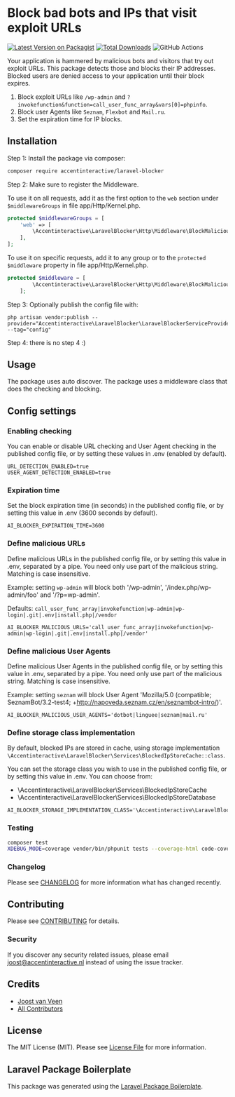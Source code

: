# Block bad bots and IPs that visit exploit URLs

[![Latest Version on Packagist](https://img.shields.io/packagist/v/accentinteractive/laravel-blocker.svg?style=flat-square)](https://packagist.org/packages/accentinteractive/laravel-blocker)
[![Total Downloads](https://img.shields.io/packagist/dt/accentinteractive/laravel-blocker.svg?style=flat-square)](https://packagist.org/packages/accentinteractive/laravel-blocker)
![GitHub Actions](https://github.com/accentinteractive/laravel-blocker/actions/workflows/main.yml/badge.svg)

Your application is hammered by malicious bots and visitors that try out exploit URLs. This package detects those and blocks their IP addresses. Blocked users are denied access to your application until their block expires.

1. Block exploit URLs like `/wp-admin` and `?invokefunction&function=call_user_func_array&vars[0]=phpinfo`.
2. Block user Agents like `Seznam`, `Flexbot` and `Mail.ru`.
3. Set the expiration time for IP blocks.

## Installation

Step 1: Install the package via composer:

```bash
composer require accentinteractive/laravel-blocker
```

Step 2: Make sure to register the Middleware. 

To use it on all requests, add it as the first option to the `web` section under `$middlewareGroups` in file app/Http/Kernel.php.

```php
protected $middlewareGroups = [
    'web' => [
        \Accentinteractive\LaravelBlocker\Http\Middleware\BlockMaliciousUsers::class,
    ],
];
```

To use it on specific requests, add it to any group or to the `protected $middleware` property in file app/Http/Kernel.php.

```php
protected $middleware = [
        \Accentinteractive\LaravelBlocker\Http\Middleware\BlockMaliciousUsers::class,
    ];
```

Step 3: Optionally publish the config file with:

```
php artisan vendor:publish --provider="Accentinteractive\LaravelBlocker\LaravelBlockerServiceProvider" --tag="config"
```

Step 4: there is no step 4 :)

## Usage

The package uses auto discover. The package uses a middleware class that does the checking and blocking.

## Config settings

### Enabling checking

You can enable or disable URL checking and User Agent checking in the published config file, or by setting these values in .env (enabled by default).

```apacheconf
URL_DETECTION_ENABLED=true
USER_AGENT_DETECTION_ENABLED=true
```

### Expiration time

Set the block expiration time (in seconds) in the published config file, or by setting this value in .env (3600 seconds by default).

```apacheconf
AI_BLOCKER_EXPIRATION_TIME=3600
```

### Define malicious URLs

Define malicious URLs in the published config file, or by setting this value in .env, separated by a pipe. You need only use part of the malicious string. Matching is case insensitive.

Example: setting `wp-admin` will block both '/wp-admin', '/index.php/wp-admin/foo' and '/?p=wp-admin'.

Defaults: `call_user_func_array|invokefunction|wp-admin|wp-login|.git|.env|install.php|/vendor` 

```apacheconf
AI_BLOCKER_MALICIOUS_URLS='call_user_func_array|invokefunction|wp-admin|wp-login|.git|.env|install.php|/vendor'
```

### Define malicious User Agents

Define malicious User Agents in the published config file, or by setting this value in .env, separated by a pipe. You need only use part of the malicious string. Matching is case insensitive.

Example: setting `seznam` will block User Agent 'Mozilla/5.0 (compatible; SeznamBot/3.2-test4; +http://napoveda.seznam.cz/en/seznambot-intro/)'.

```apacheconf
AI_BLOCKER_MALICIOUS_USER_AGENTS='dotbot|linguee|seznam|mail.ru'
```

### Define storage class implementation

By default, blocked IPs are stored in cache, using storage implementation `\Accentinteractive\LaravelBlocker\Services\BlockedIpStoreCache::class`.

You can set the storage class you wish to use in the published config file, or by setting this value in .env. You can choose from:
- \Accentinteractive\LaravelBlocker\Services\BlockedIpStoreCache
- \Accentinteractive\LaravelBlocker\Services\BlockedIpStoreDatabase


```apacheconf
AI_BLOCKER_STORAGE_IMPLEMENTATION_CLASS='\Accentinteractive\LaravelBlocker\Services\BlockedIpStoreCache'
```

### Testing

```bash
composer test
XDEBUG_MODE=coverage vendor/bin/phpunit tests --coverage-html code-coverage 
```

### Changelog

Please see [CHANGELOG](CHANGELOG.md) for more information what has changed recently.

## Contributing

Please see [CONTRIBUTING](CONTRIBUTING.md) for details.

### Security

If you discover any security related issues, please email joost@accentinteractive.nl instead of using the issue tracker.

## Credits

-   [Joost van Veen](https://github.com/accentinteractive)
-   [All Contributors](../../contributors)

## License

The MIT License (MIT). Please see [License File](LICENSE.md) for more information.

## Laravel Package Boilerplate

This package was generated using the [Laravel Package Boilerplate](https://laravelpackageboilerplate.com).

